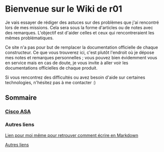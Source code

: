 # Bienvenue sur le Wiki de r01

Je vais essayer de rédiger des astuces sur des problèmes que j'ai rencontré lors de mes missions. Cela sera sous la forme d'articles ou de notes avec des remarques. L'objectif est d'aider celles et ceux qui rencontreraient les mêmes problématiques.

Ce site n'a pas pour but de remplacer la documentation officielle de chaque constructeur. Ce que vous trouverez ici, c'est plutôt l'endroit où je dépose mes notes et remarques personnelles ; vous pouvez bien évidemment vous en service mais en cas de doute, je vous invite à aller voir les documentations officielles de chaque produit.

Si vous rencontrez des difficultés ou avez besoin d'aide sur certaines technologies, n'hésitez pas à me contacter :)

## Sommaire

### [Cisco ASA](/Cisco/CiscoASA.md)
###


### Autres liens

[Lien pour moi même pour retrouver comment écrire en Markdown](https://github.com/adam-p/markdown-here/wiki/Markdown-Cheatsheet)

[Autres liens](autresliens.md)
